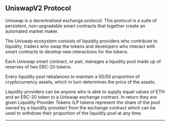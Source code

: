 UniswapV2 Protocol
---------------------

Uniswap is a decentralised exchange protocol. This protocol is a suite of persistent, non-upgradable smart contracts that together create an automated market maker.

The Uniswap ecosystem consists of liquidity providers who contribute to liquidity, traders who swap the tokens and developers who interact with smart contracts to develop new interactions for the tokens.

Each Uniswap smart contract, or pair, manages a liquidity pool made up of reserves of two ERC-20 tokens.

Every liquidity pool rebalances to maintain a 50/50 proportion of cryptocurrency assets, which in turn determines the price of the assets.

Liquidity providers can be anyone who is able to supply equal values of ETH and an ERC-20 token to a Uniswap exchange contract. In return they are given Liquidity Provider Tokens (LP tokens represent the share of the pool owned by a liquidity provider) from the exchange contract which can be used to withdraw their proportion of the liquidity pool at any time.

--------------------------------------------------------------------------------------------------